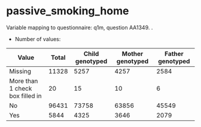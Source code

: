 # passive_smoking_home
Variable mapping to questionnaire: q1m, question AA1349.
.
- Number of values:

| Value | Total | Child genotyped | Mother genotyped | Father genotyped |
| ----- | ----- | --------------- | ---------------- | ---------------- |
| Missing | 11328 | 5257 | 4257 | 2584 |
| More than 1 check box filled in | 20 | 15 | 10 |6 |
| No | 96431 | 73758 | 63856 |45549 |
| Yes | 5844 | 4325 | 3646 |2079 |




